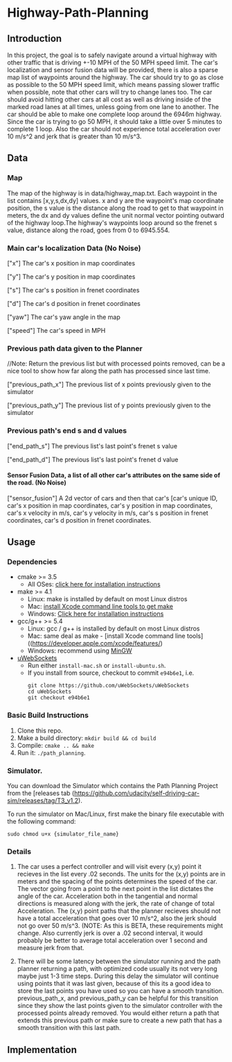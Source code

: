 # Highway-Path-Planning

## Introduction

In this project, the goal is to safely navigate around a virtual highway with other traffic that is driving +-10 MPH of the 50 MPH speed 
limit. The car's localization and sensor fusion data will be provided, there is also a sparse map list of waypoints around the highway. 
The car should try to go as close as possible to the 50 MPH speed limit, which means passing slower traffic when possible, note that other 
cars will try to change lanes too. The car should avoid hitting other cars at all cost as well as driving inside of the marked road lanes 
at all times, unless going from one lane to another. The car should be able to make one complete loop around the 6946m highway. Since the 
car is trying to go 50 MPH, it should take a little over 5 minutes to complete 1 loop. Also the car should not experience total 
acceleration over 10 m/s^2 and jerk that is greater than 10 m/s^3.

## Data

### Map

The map of the highway is in data/highway_map.txt. Each waypoint in the list contains  [x,y,s,dx,dy] values. x and y are the waypoint's map
coordinate position, the s value is the distance along the road to get to that waypoint in meters, the dx and dy values define the unit 
normal vector pointing outward of the highway loop.The highway's waypoints loop around so the frenet s value, distance along the road, goes
from 0 to 6945.554.

### Main car's localization Data (No Noise)

["x"] The car's x position in map coordinates

["y"] The car's y position in map coordinates

["s"] The car's s position in frenet coordinates

["d"] The car's d position in frenet coordinates

["yaw"] The car's yaw angle in the map

["speed"] The car's speed in MPH

### Previous path data given to the Planner

//Note: Return the previous list but with processed points removed, can be a nice tool to show how far along
the path has processed since last time. 

["previous_path_x"] The previous list of x points previously given to the simulator

["previous_path_y"] The previous list of y points previously given to the simulator

### Previous path's end s and d values 

["end_path_s"] The previous list's last point's frenet s value

["end_path_d"] The previous list's last point's frenet d value

#### Sensor Fusion Data, a list of all other car's attributes on the same side of the road. (No Noise)

["sensor_fusion"] A 2d vector of cars and then that car's [car's unique ID, car's x position in map coordinates, car's y position in map
coordinates, car's x velocity in m/s, car's y velocity in m/s, car's s position in frenet coordinates, car's d position in frenet 
coordinates. 

## Usage

### Dependencies

* cmake >= 3.5
  * All OSes: [click here for installation instructions](https://cmake.org/install/)
* make >= 4.1
  * Linux: make is installed by default on most Linux distros
  * Mac: [install Xcode command line tools to get make](https://developer.apple.com/xcode/features/)
  * Windows: [Click here for installation instructions](http://gnuwin32.sourceforge.net/packages/make.htm)
* gcc/g++ >= 5.4
  * Linux: gcc / g++ is installed by default on most Linux distros
  * Mac: same deal as make - [install Xcode command line tools]((https://developer.apple.com/xcode/features/)
  * Windows: recommend using [MinGW](http://www.mingw.org/)
* [uWebSockets](https://github.com/uWebSockets/uWebSockets)
  * Run either `install-mac.sh` or `install-ubuntu.sh`.
  * If you install from source, checkout to commit `e94b6e1`, i.e.
    ```
    git clone https://github.com/uWebSockets/uWebSockets 
    cd uWebSockets
    git checkout e94b6e1
    ```
    
### Basic Build Instructions

1. Clone this repo.
2. Make a build directory: `mkdir build && cd build`
3. Compile: `cmake .. && make`
4. Run it: `./path_planning`.

### Simulator.

You can download the Simulator which contains the Path Planning Project from the [releases tab (https://github.com/udacity/self-driving-car-sim/releases/tag/T3_v1.2).  

To run the simulator on Mac/Linux, first make the binary file executable with the following command:
```shell
sudo chmod u+x {simulator_file_name}
```

### Details

1. The car uses a perfect controller and will visit every (x,y) point it recieves in the list every .02 seconds. The units for the (x,y)
points are in meters and the spacing of the points determines the speed of the car. The vector going from a point to the next point in 
the list dictates the angle of the car. Acceleration both in the tangential and normal directions is measured along with the jerk, the 
rate of change of total Acceleration. The (x,y) point paths that the planner recieves should not have a total acceleration that goes over
10 m/s^2, also the jerk should not go over 50 m/s^3. (NOTE: As this is BETA, these requirements might change. Also currently jerk is over
a .02 second interval, it would probably be better to average total acceleration over 1 second and measure jerk from that.

2. There will be some latency between the simulator running and the path planner returning a path, with optimized code usually its not 
very long maybe just 1-3 time steps. During this delay the simulator will continue using points that it was last given, because of this 
its a good idea to store the last points you have used so you can have a smooth transition. previous_path_x, and previous_path_y can be 
helpful for this transition since they show the last points given to the simulator controller with the processed points already removed.
You would either return a path that extends this previous path or make sure to create a new path that has a smooth transition with this 
last path.


## Implementation

